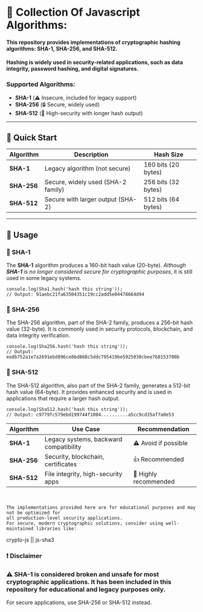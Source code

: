 # 🔐 Collection Of Javascript Algorithms: 

#### This repository provides implementations of cryptographic hashing algorithms: **SHA-1**, **SHA-256**, and **SHA-512**. 

#### Hashing is widely used in security-related applications, such as data integrity, password hashing, and digital signatures.

### Supported Algorithms:
- **SHA-1** (⚠️ Insecure, included for legacy support)
- **SHA-256** (🔒 Secure, widely used)
- **SHA-512** (🔐 High-security with longer hash output)

---

## 🚀 Quick Start

| Algorithm  | Description                          | Hash Size       |
|------------|--------------------------------------|-----------------|
| **SHA-1**  | Legacy algorithm (not secure)        | 160 bits (20 bytes) |
| **SHA-256**| Secure, widely used (SHA-2 family)   | 256 bits (32 bytes) |
| **SHA-512**| Secure with larger output (SHA-2)    | 512 bits (64 bytes) |

---

## 📖 Usage 

### 🔐 SHA-1

The **SHA-1** algorithm produces a 160-bit hash value (20-byte). _Although **SHA-1** is no longer considered secure for cryptographic purposes_, it is still used in some legacy systems.


    console.log(Sha1.hash('hash this string'));
    // Output: 91aebc21fa63504351c19cc2add5e04478664d94

### 🔐 SHA-256

The SHA-256 algorithm, part of the SHA-2 family, produces a 256-bit hash value (32-byte). It is commonly used in security protocols, blockchain, and data integrity verification.

    console.log(Sha256.hash('hash this string'));
    // Output: eedb752a1e7a2691ebd896ce86d868c5ddc795419be5925030cbee768153700b

### 🔐 SHA-512

The SHA-512 algorithm, also part of the SHA-2 family, generates a 512-bit hash value (64-byte). It provides enhanced security and is used in applications that require a larger hash output.

    console.log(Sha512.hash('hash this string'));
    // Output: c9779fc579ebd199744f1004..........a5cc9cd35af7a0e53




| Algorithm  | Use Case                               | Recommendation          |
|------------|----------------------------------------|-------------------------|
| **SHA-1**  | Legacy systems, backward compatibility | ⚠️ Avoid if possible     |
| **SHA-256**| Security, blockchain, certificates     | 👍 Recommended           |
| **SHA-512**| File integrity, high-security apps     | 🔐 Highly recommended     |


<br>

    The implementations provided here are for educational purposes and may not be optimized for 
    all production-level security applications.
    For secure, modern cryptographic solutions, consider using well-maintained libraries like:

    
crypto-js ||
js-sha3

### ❗ Disclaimer

### ⚠️ SHA-1 is considered broken and unsafe for most cryptographic applications. It has been included in this repository for educational and legacy purposes only.

For secure applications, use SHA-256 or SHA-512 instead.
